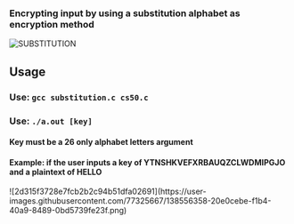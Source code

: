<h3> Encrypting input by using a substitution alphabet as encryption method </h3>

![SUBSTITUTION](https://user-images.githubusercontent.com/77325667/138549796-476b5f06-37f6-4b8b-9d31-3113d7b99739.png)

<h2> Usage</h2>
<h3>  Use: <code>gcc substitution.c cs50.c </code> </h3>
<h3>  Use: <code>./a.out [key] </code> </h3> <h4> Key must be a 26 only alphabet letters argument </h4>

<h4> Example: if the user inputs a key of YTNSHKVEFXRBAUQZCLWDMIPGJO and a plaintext of HELLO</h4>
![2d315f3728e7fcb2b2c94b51dfa02691](https://user-images.githubusercontent.com/77325667/138556358-20e0cebe-f1b4-40a9-8489-0bd5739fe23f.png)
